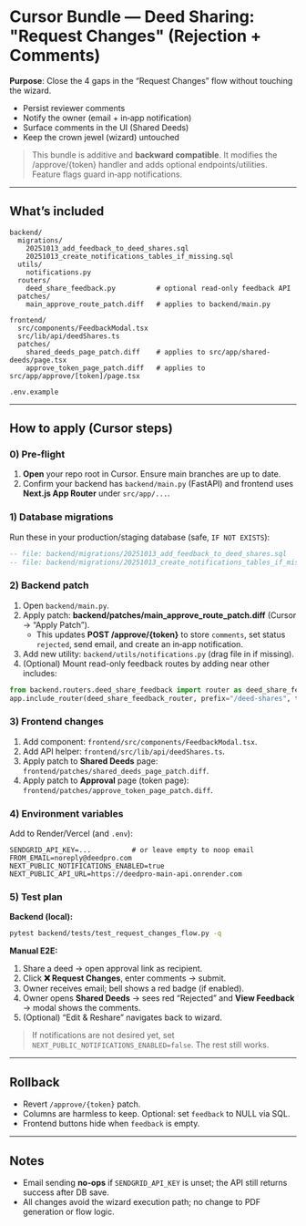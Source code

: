 # Cursor Bundle — Deed Sharing: "Request Changes" (Rejection + Comments)

**Purpose**: Close the 4 gaps in the “Request Changes” flow without touching the wizard.  
- Persist reviewer comments
- Notify the owner (email + in‑app notification)
- Surface comments in the UI (Shared Deeds)
- Keep the crown jewel (wizard) untouched

> This bundle is additive and **backward compatible**. It modifies the /approve/{token} handler and adds optional endpoints/utilities. Feature flags guard in‑app notifications.

---

## What’s included

```
backend/
  migrations/
    20251013_add_feedback_to_deed_shares.sql
    20251013_create_notifications_tables_if_missing.sql
  utils/
    notifications.py
  routers/
    deed_share_feedback.py          # optional read-only feedback API
  patches/
    main_approve_route_patch.diff   # applies to backend/main.py

frontend/
  src/components/FeedbackModal.tsx
  src/lib/api/deedShares.ts
  patches/
    shared_deeds_page_patch.diff    # applies to src/app/shared-deeds/page.tsx
    approve_token_page_patch.diff   # applies to src/app/approve/[token]/page.tsx

.env.example
```

---

## How to apply (Cursor steps)

### 0) Pre‑flight
1. **Open** your repo root in Cursor. Ensure main branches are up to date.
2. Confirm your backend has `backend/main.py` (FastAPI) and frontend uses **Next.js App Router** under `src/app/...`.

### 1) Database migrations
Run these in your production/staging database (safe, `IF NOT EXISTS`):

```sql
-- file: backend/migrations/20251013_add_feedback_to_deed_shares.sql
-- file: backend/migrations/20251013_create_notifications_tables_if_missing.sql
```

### 2) Backend patch
1. Open `backend/main.py`.
2. Apply patch: **backend/patches/main_approve_route_patch.diff** (Cursor → “Apply Patch”).  
   - This updates **POST /approve/{token}** to store `comments`, set status `rejected`, send email, and create an in‑app notification.
3. Add new utility: `backend/utils/notifications.py` (drag file in if missing).
4. (Optional) Mount read-only feedback routes by adding near other includes:
```python
from backend.routers.deed_share_feedback import router as deed_share_feedback_router
app.include_router(deed_share_feedback_router, prefix="/deed-shares", tags=["deed-shares"])
```

### 3) Frontend changes
1. Add component: `frontend/src/components/FeedbackModal.tsx`.
2. Add API helper: `frontend/src/lib/api/deedShares.ts`.
3. Apply patch to **Shared Deeds** page: `frontend/patches/shared_deeds_page_patch.diff`.
4. Apply patch to **Approval** page (token page): `frontend/patches/approve_token_page_patch.diff`.

### 4) Environment variables
Add to Render/Vercel (and `.env`):
```
SENDGRID_API_KEY=...          # or leave empty to noop email
FROM_EMAIL=noreply@deedpro.com
NEXT_PUBLIC_NOTIFICATIONS_ENABLED=true
NEXT_PUBLIC_API_URL=https://deedpro-main-api.onrender.com
```

### 5) Test plan
**Backend (local):**
```bash
pytest backend/tests/test_request_changes_flow.py -q
```

**Manual E2E:**
1. Share a deed → open approval link as recipient.
2. Click **❌ Request Changes**, enter comments → submit.
3. Owner receives email; bell shows a red badge (if enabled).
4. Owner opens **Shared Deeds** → sees red “Rejected” and **View Feedback** → modal shows the comments.
5. (Optional) “Edit & Reshare” navigates back to wizard.

> If notifications are not desired yet, set `NEXT_PUBLIC_NOTIFICATIONS_ENABLED=false`. The rest still works.

---

## Rollback
- Revert `/approve/{token}` patch.
- Columns are harmless to keep. Optional: set `feedback` to NULL via SQL.
- Frontend buttons hide when `feedback` is empty.

---

## Notes
- Email sending **no‑ops** if `SENDGRID_API_KEY` is unset; the API still returns success after DB save.
- All changes avoid the wizard execution path; no change to PDF generation or flow logic.
